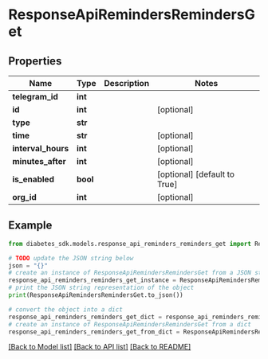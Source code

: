 # ResponseApiRemindersRemindersGet


## Properties

Name | Type | Description | Notes
------------ | ------------- | ------------- | -------------
**telegram_id** | **int** |  | 
**id** | **int** |  | [optional] 
**type** | **str** |  | 
**time** | **str** |  | [optional] 
**interval_hours** | **int** |  | [optional] 
**minutes_after** | **int** |  | [optional] 
**is_enabled** | **bool** |  | [optional] [default to True]
**org_id** | **int** |  | [optional] 

## Example

```python
from diabetes_sdk.models.response_api_reminders_reminders_get import ResponseApiRemindersRemindersGet

# TODO update the JSON string below
json = "{}"
# create an instance of ResponseApiRemindersRemindersGet from a JSON string
response_api_reminders_reminders_get_instance = ResponseApiRemindersRemindersGet.from_json(json)
# print the JSON string representation of the object
print(ResponseApiRemindersRemindersGet.to_json())

# convert the object into a dict
response_api_reminders_reminders_get_dict = response_api_reminders_reminders_get_instance.to_dict()
# create an instance of ResponseApiRemindersRemindersGet from a dict
response_api_reminders_reminders_get_from_dict = ResponseApiRemindersRemindersGet.from_dict(response_api_reminders_reminders_get_dict)
```
[[Back to Model list]](../README.md#documentation-for-models) [[Back to API list]](../README.md#documentation-for-api-endpoints) [[Back to README]](../README.md)


